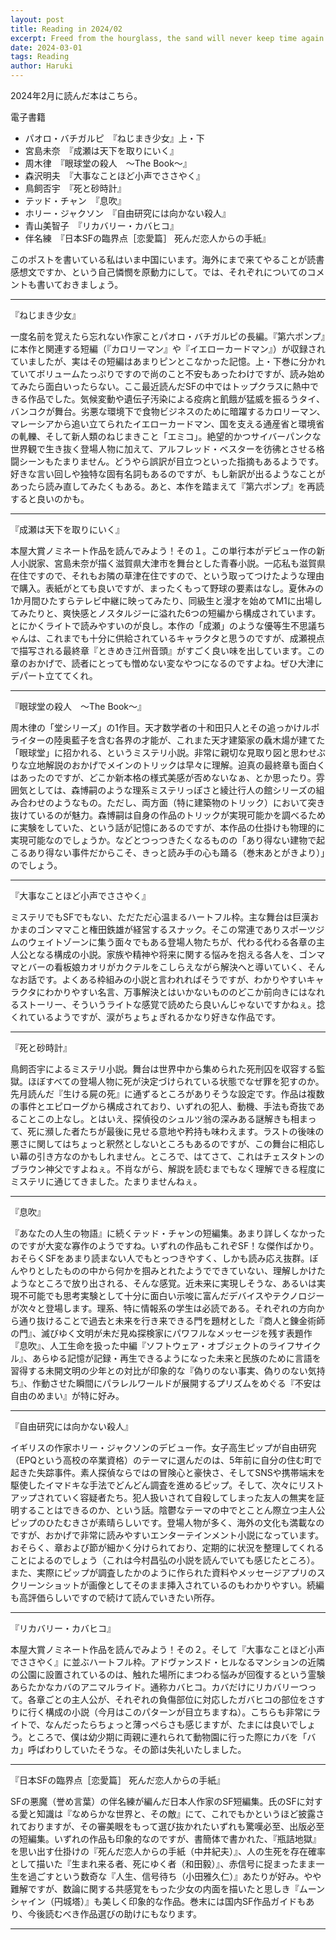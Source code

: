 ```yaml
---
layout: post
title: Reading in 2024/02
excerpt: Freed from the hourglass, the sand will never keep time again.
date: 2024-03-01
tags: Reading
author: Haruki
---
```


2024年2月に読んだ本はこちら。

電子書籍

* パオロ・バチガルピ　『ねじまき少女』上・下
* 宮島未奈　『成瀬は天下を取りにいく』
* 周木律　『眼球堂の殺人　～The Book～』
* 森沢明夫　『大事なことほど小声でささやく』
* 鳥飼否宇　『死と砂時計』
* テッド・チャン　『息吹』
* ホリー・ジャクソン　『自由研究には向かない殺人』
* 青山美智子　『リカバリー・カバヒコ』
* 伴名練　『日本SFの臨界点［恋愛篇］ 死んだ恋人からの手紙』

このポストを書いている私はいま中国にいます。海外にまで来てやることが読書感想文ですか、という自己憐憫を原動力にして。では、それぞれについてのコメントも書いておきましょう。

-----
『ねじまき少女』

一度名前を覚えたら忘れない作家ことパオロ・バチガルピの長編。『第六ポンプ』に本作と関連する短編（『カロリーマン』や『イエローカードマン』）が収録されていましたが、実はその短編はあまりピンとこなかった記憶。上・下巻に分かれていてボリュームたっぷりですので尚のこと不安もあったわけですが、読み始めてみたら面白いったらない。ここ最近読んだSFの中ではトップクラスに熱中できる作品でした。気候変動や遺伝子汚染による疫病と飢餓が猛威を振るうタイ、バンコクが舞台。劣悪な環境下で食物ビジネスのために暗躍するカロリーマン、マレーシアから追い立てられたイエローカードマン、国を支える通産省と環境省の軋轢、そして新人類のねじまきこと「エミコ」。絶望的かつサイバーパンクな世界観で生き抜く登場人物に加えて、アルフレッド・ベスターを彷彿とさせる格闘シーンもたまりません。どうやら誤訳が目立つといった指摘もあるようです。好きな言い回しや独特な固有名詞もあるのですが、もし新訳が出るようなことがあったら読み直してみたくもある。あと、本作を踏まえて『第六ポンプ』を再読すると良いのかも。

-----
『成瀬は天下を取りにいく』

本屋大賞ノミネート作品を読んでみよう！その１。この単行本がデビュー作の新人小説家、宮島未奈が描く滋賀県大津市を舞台とした青春小説。一応私も滋賀県在住ですので、それもお隣の草津在住ですので、という取ってつけたような理由で購入。表紙がとても良いですが、まったくもって野球の要素はなし。夏休みの1か月間ひたすらテレビ中継に映ってみたり、同級生と漫才を始めてM1に出場してみたりと、爽快感とノスタルジーに溢れた6つの短編から構成されています。とにかくライトで読みやすいのが良し。本作の「成瀬」のような優等生不思議ちゃんは、これまでも十分に供給されているキャラクタと思うのですが、成瀬視点で描写される最終章『ときめき江州音頭』がすごく良い味を出しています。この章のおかげで、読者にとっても憎めない変なやつになるのですよね。ぜひ大津にデパート立ててくれ。

-----
『眼球堂の殺人　～The Book～』

周木律の「堂シリーズ」の1作目。天才数学者の十和田只人とその追っかけルポライターの陸奥藍子を含む各界の才能が、これまた天才建築家の驫木煬が建てた「眼球堂」に招かれる、というミステリ小説。非常に親切な見取り図と思わせぶりな立地解説のおかげでメインのトリックは早々に理解。迫真の最終章も面白くはあったのですが、どこか新本格の様式美感が否めないなぁ、とか思ったり。雰囲気としては、森博嗣のような理系ミステリっぽさと綾辻行人の館シリーズの組み合わせのようなもの。ただし、両方面（特に建築物のトリック）において突き抜けているのが魅力。森博嗣は自身の作品のトリックが実現可能かを調べるために実験をしていた、という話が記憶にあるのですが、本作品の仕掛けも物理的に実現可能なのでしょうか。などとつっつきたくなるものの「あり得ない建物で起こるあり得ない事件だからこそ、きっと読み手の心も踊る（巻末あとがきより）」のでしょう。

-----
『大事なことほど小声でささやく』

ミステリでもSFでもない、ただただ心温まるハートフル枠。主な舞台は巨漢おかまのゴンママこと権田鉄雄が経営するスナック。そこの常連でありスポーツジムのウェイトゾーンに集う面々でもある登場人物たちが、代わる代わる各章の主人公となる構成の小説。家族や精神や将来に関する悩みを抱える各人を、ゴンママとバーの看板娘カオリがカクテルをこしらえながら解決へと導いていく、そんなお話です。よくある枠組みの小説と言われればそうですが、わかりやすいキャラクタにわかりやすい名言、万事解決とはいかないもののどこか前向きにはなれるストーリー、そういうライトな感覚で読めたら良いんじゃないですかねぇ。捻くれているようですが、涙がちょちょぎれるかなり好きな作品です。

-----
『死と砂時計』

鳥飼否宇によるミステリ小説。舞台は世界中から集められた死刑囚を収容する監獄。ほぼすべての登場人物に死が決定づけられている状態でなぜ罪を犯すのか。先月読んだ『生ける屍の死』に通ずるところがありそうな設定です。作品は複数の事件とエピローグから構成されており、いずれの犯人、動機、手法も奇抜であることこの上なし。とはいえ、探偵役のシュルツ翁の深みある謎解きも相まって、死に瀕した者たちが最後に見せる意地や矜持も味わえます。ラストの後味の悪さに関してはちょっと釈然としないところもあるのですが、この舞台に相応しい幕の引き方なのかもしれません。ところで、はてさて、これはチェスタトンのブラウン神父ですよねぇ。不肖ながら、解説を読むまでもなく理解できる程度にミステリに通じてきました。たまりませんねぇ。

-----
『息吹』

『あなたの人生の物語』に続くテッド・チャンの短編集。あまり詳しくなかったのですが大変な寡作のようですね。いずれの作品もこれぞSF！な傑作ばかり。おそらくSFをあまり読まない人でもとっつきやすく、しかも読み応え抜群。ぼんやりとしたものの中から何かを掴みとれたようでできていない、理解しかけたようなところで放り出される、そんな感覚。近未来に実現しそうな、あるいは実現不可能でも思考実験として十分に面白い示唆に富んだデバイスやテクノロジーが次々と登場します。理系、特に情報系の学生は必読である。それぞれの方向から通り抜けることで過去と未来を行き来できる門を題材とした『商人と錬金術師の門』、滅びゆく文明が未だ見ぬ探検家にパワフルなメッセージを残す表題作『息吹』、人工生命を扱った中編『ソフトウェア・オブジェクトのライフサイクル』、あらゆる記憶が記録・再生できるようになった未来と民族のために言語を習得する未開文明の少年との対比が印象的な『偽りのない事実、偽りのない気持ち』、作動させた瞬間にパラレルワールドが展開するプリズムをめぐる『不安は自由のめまい』が特に好み。

-----
『自由研究には向かない殺人』

イギリスの作家ホリー・ジャクソンのデビュー作。女子高生ピップが自由研究（EPQという高校の卒業資格）のテーマに選んだのは、5年前に自分の住む町で起きた失踪事件。素人探偵ならではの冒険心と豪快さ、そしてSNSや携帯端末を駆使したイマドキな手法でどんどん調査を進めるピップ。そして、次々にリストアップされていく容疑者たち。犯人扱いされて自殺してしまった友人の無実を証明することはできるのか、という話。陰鬱なテーマの中でとことん際立つ主人公ピップのひたむきさが素晴らしいです。登場人物が多く、海外の文化も満載なのですが、おかげで非常に読みやすいエンターテインメント小説になっています。おそらく、章および節が細かく分けられており、定期的に状況を整理してくれることによるのでしょう（これは今村昌弘の小説を読んでいても感じたところ）。また、実際にピップが調査したかのように作られた資料やメッセージアプリのスクリーンショットが画像としてそのまま挿入されているのもわかりやすい。続編も高評価らしいですので続けて読んでいきたい所存。

-----
『リカバリー・カバヒコ』

本屋大賞ノミネート作品を読んでみよう！その２。そして『大事なことほど小声でささやく』に並ぶハートフル枠。アドヴァンスド・ヒルなるマンションの近隣の公園に設置されているのは、触れた場所にまつわる悩みが回復するという霊験あらたかなカバのアニマルライド。通称カバヒコ。カバだけにリカバリーつって。各章ごとの主人公が、それぞれの負傷部位に対応したガバヒコの部位をさすりに行く構成の小説（今月はこのパターンが目立ちますね）。こちらも非常にライトで、なんだったらちょっと薄っぺらさも感じますが、たまには良いでしょう。ところで、僕は幼少期に両親に連れられて動物園に行った際にカバを「バカ」呼ばわりしていたそうな。その節は失礼いたしました。

-----
『日本SFの臨界点［恋愛篇］ 死んだ恋人からの手紙』

SFの悪魔（誉め言葉）の伴名練が編んだ日本人作家のSF短編集。氏のSFに対する愛と知識は『なめらかな世界と、その敵』にて、これでもかというほど披露されておりますが、その審美眼をもって選び抜かれたいずれも驚嘆必至、出版必至の短編集。いずれの作品も印象的なのですが、書簡体で書かれた、『瓶詰地獄』を思い出す仕掛けの『死んだ恋人からの手紙（中井紀夫）』、人の生死を存在確率として描いた『生まれ来る者、死にゆく者（和田毅）』、赤信号に捉まったまま一生を過ごすという数奇な『人生、信号待ち（小田雅久仁）』あたりが好み。やや難解ですが、数論に関する共感覚をもった少女の内面を描いたと思しき『ムーンシャイン（円城塔）』も美しく印象的な作品。巻末には国内SF作品ガイドもあり、今後読むべき作品選びの助けにもなります。

-----